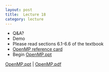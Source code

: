 ```yaml
---
layout: post
title:  Lecture 18
category: lecture
---
```


* Q&A?
* Demo
* Please read sections 6.1-6.6 of the textbook
* [OpenMP reference card](http://openmp.org/mp-documents/OpenMP3.1-CCard.pdf)
* Begin [OpenMP.ppt][openmp-slides]

[OpenMP.ppt][openmp-slides]   | [OpenMP.pdf][openmp-pdf]  

[openmp-slides]: {{site.base}}/slides/OpenMP.ppt
[openmp-pdf]: {{site.base}}/slides/pdf/OpenMP.pdf
